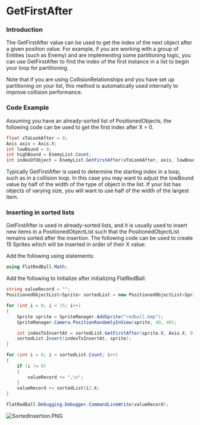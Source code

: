 # GetFirstAfter

### Introduction

The GetFirstAfter value can be used to get the index of the next object after a given position value. For example, if you are working with a group of Entities (such as Enemy) and are implementing some partitioning logic, you can use GetFirstAfter to find the index of the first instance in a list to begin your loop for partitioning.

Note that if you are using CollisionRelationships and you have set up partitioning on your list, this method is automatically used internally to improve collision performance.

### Code Example

Assuming you have an already-sorted list of PositionedObjects, the following code can be used to get the first index after X = 0.

```csharp
float xToLookAfter = 0;
Axis axis = Axis.X;
int lowBound = 0;
int highBound = EnemyList.Count;
int indexOfObject = EnemyList.GetFirstAfter(xToLookAfter, axis, lowBound, highBound);
```

Typically GetFirstAfter is used to determine the starting index in a loop, such as in a collision loop. In this case you may want to adjust the lowBound value by half of the width of the type of object in the list. If your list has objects of varying size, you will want to use half of the width of the largest item.

### Inserting in sorted lists

GetFirstAfter is used in already-sorted lists, and it is usually used to insert new items in a PositionedObjectList such that the PositionedObjectList remains sorted after the insertion. The following code can be used to create 15 Sprites which will be inserted in order of their X value:

Add the following using statements:

```csharp
using FlatRedBall.Math;
```

Add the following to Initialize after initializing FlatRedBall:

```csharp
string valueRecord = "";
PositionedObjectList<Sprite> sortedList = new PositionedObjectList<Sprite>();

for (int i = 0; i < 15; i++)
{
    Sprite sprite = SpriteManager.AddSprite("redball.bmp");
    SpriteManager.Camera.PositionRandomlyInView(sprite, 40, 40);

    int indexToInsertAt = sortedList.GetFirstAfter(sprite.X, Axis.X, 0, sortedList.Count);
    sortedList.Insert(indexToInsertAt, sprite);
}

for (int i = 0; i < sortedList.Count; i++)
{
    if (i != 0)
    {
        valueRecord += ",\n";
    }
    valueRecord += sortedList[i].X;
}

FlatRedBall.Debugging.Debugger.CommandLineWrite(valueRecord);
```

![SortedInsertion.PNG](../../../../media/migrated\_media-SortedInsertion.PNG)
